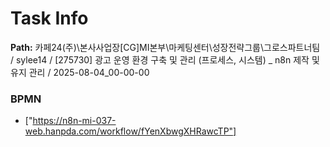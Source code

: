 # Task Info

**Path:** 카페24(주)\본사사업장\[CG]MI본부\마케팅센터\성장전략그룹\그로스파트너팀 / sylee14 / [275730] 광고 운영 환경 구축 및 관리 (프로세스, 시스템) _ n8n 제작 및 유지 관리 / 2025-08-04_00-00-00

### BPMN
- ["https://n8n-mi-037-web.hanpda.com/workflow/fYenXbwgXHRawcTP"]

